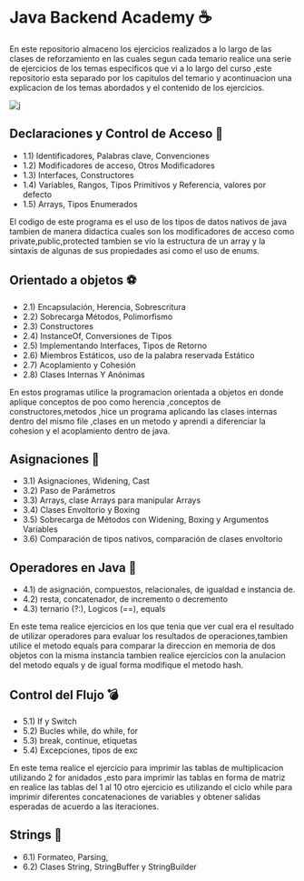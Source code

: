 # Java Backend Academy  ☕️
En este repositorio almaceno los ejercicios realizados a lo largo de las clases de reforzamiento en las cuales segun cada temario realice una serie de ejercicios de los temas especificos que vi a lo largo del curso ,este repositorio esta separado por los capitulos del temario y acontinuacion una explicacion de los temas abordados y el contenido de los ejercicios.

![j ](https://i.blogs.es/6091fa/java/450_1000.jpg "j")

## Declaraciones y Control de Acceso 🔑
- 1.1) Identificadores, Palabras clave, Convenciones
- 1.2) Modificadores de acceso, Otros Modificadores
- 1.3) Interfaces, Constructores
- 1.4) Variables, Rangos, Tipos Primitivos y Referencia, valores por defecto
- 1.5) Arrays, Tipos Enumerados

El codigo de este programa es el uso de los tipos de datos nativos de java  tambien de manera didactica cuales son los modificadores de acceso  como private,public,protected tambien se vio la estructura de un array y la sintaxis de algunas de sus propiedades asi como el uso de enums.

## Orientado a objetos ⚽️
- 2.1) Encapsulación, Herencia, Sobrescritura
- 2.2) Sobrecarga Métodos, Polimorfismo
- 2.3) Constructores
- 2.4) InstanceOf, Conversiones de Tipos
- 2.5) Implementando Interfaces, Tipos de Retorno
- 2.6) Miembros Estáticos, uso de la palabra reservada Estático
- 2.7) Acoplamiento y Cohesión
- 2.8) Clases Internas Y Anónimas

En estos programas utilice la programacion orientada a objetos en donde aplique conceptos de poo como herencia ,conceptos de constructores,metodos ,hice un programa aplicando las clases internas dentro del mismo file ,clases en un metodo y aprendi a diferenciar la cohesion y el acoplamiento dentro de java.

## Asignaciones 📩 
- 3.1) Asignaciones, Widening, Cast
- 3.2) Paso de Parámetros
- 3.3) Arrays, clase Arrays para manipular Arrays
- 3.4) Clases Envoltorio y Boxing
- 3.5) Sobrecarga de Métodos con Widening, Boxing y Argumentos Variables
- 3.6) Comparación de tipos nativos, comparación de clases envoltorio

## Operadores en Java 🧮
- 4.1) de asignación, compuestos, relacionales, de igualdad e instancia de.
- 4.2) resta, concatenador, de incremento o decremento
- 4.3) ternario (?:), Logicos (==), equals

En este tema realice ejercicios en los que tenia que ver cual era el resultado de utilizar operadores para evaluar los resultados de operaciones,tambien utilice el metodo equals para comparar la direccion en memoria de dos objetos con la misma instancia tambien realice ejercicios con la anulacion del metodo equals y de igual forma modifique el metodo hash.

## Control del Flujo 💣
- 5.1) If y Switch
- 5.2) Bucles while, do while, for
- 5.3) break, continue, etiquetas
- 5.4) Excepciones, tipos de exc

En este tema realice el ejercicio para imprimir las tablas de multiplicacion utilizando 2 for anidados ,esto para imprimir las tablas en forma de matriz en realice las tablas del 1 al 10 otro ejercicio es utilizando el ciclo while para imprimir diferentes concatenaciones de variables y obtener salidas esperadas de acuerdo a las iteraciones.

## Strings 🧬
- 6.1) Formateo, Parsing,
- 6.2) Clases String, StringBuffer y StringBuilder



